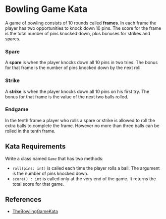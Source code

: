 # Bowling Game Kata

A game of bowling consists of 10 rounds called **frames**.
In each frame the player has two opportunities to knock down 10 pins.
The score for the frame is the total number of pins knocked down, plus bonuses for strikes and spares.

### Spare

A **spare** is when the player knocks down all 10 pins in two tries. The bonus for that frame is the number of pins knocked down by the next roll.

### Strike

A **strike** is when the player knocks down all 10 pins on his first try. The bonus for that frame is the value of the next two balls rolled.

### Endgame

In the tenth frame a player who rolls a spare or strike is allowed to roll the extra balls to complete the frame. However no more than three balls can be rolled in the tenth frame.

## Kata Requirements

Write a class named `Game` that has two methods:

- `roll(pins: int)` is called each time the player rolls a ball. The argument is the number of pins knocked down.
- `score() : int` is called only at the very end of the game. It returns the total score for that game.

## References

- [TheBowlingGameKata](http://butunclebob.com/ArticleS.UncleBob.TheBowlingGameKata)
